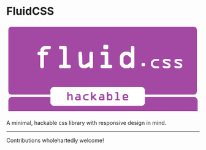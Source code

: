# FluidCSS
![FluidCSS_banner](https://raw.githubusercontent.com/nikhilmwarrier/fluidcss/main/res/fluidcss%20-%20banner.png)

A minimal, hackable css library with responsive design in mind.
***
Contributions wholehartedly welcome!

